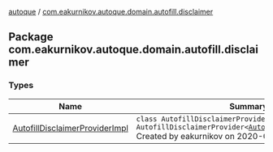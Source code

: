 [autoque](../index.md) / [com.eakurnikov.autoque.domain.autofill.disclaimer](./index.md)

## Package com.eakurnikov.autoque.domain.autofill.disclaimer

### Types

| Name | Summary |
|---|---|
| [AutofillDisclaimerProviderImpl](-autofill-disclaimer-provider-impl/index.md) | `class AutofillDisclaimerProviderImpl : AutofillDisclaimerProvider<`[`AutofillDisclaimerActivity`](../com.eakurnikov.autoque.view.autofill/-autofill-disclaimer-activity/index.md)`>`<br>Created by eakurnikov on 2020-01-16 |
